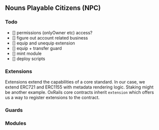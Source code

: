 ## Nouns Playable Citizens (NPC)

### Todo

- [] permissions (onlyOwner etc) access?
- [] figure out account related business
- [] equip and unequip extension
- [] equip + transfer guard
- [] mint module
- [] deploy scripts

### Extensions

Extensions extend the capabilities of a core standard. In our case, we extend ERC721 and ERC1155 with metadata rendering logic. Staking might be another example.
OxRails core contracts inherit `extension` which offers us a way to register extensions to the contract.

### Guards

### Modules
